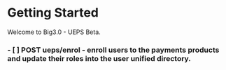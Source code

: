 # Getting Started

Welcome to Big3.0 - UEPS Beta.

### - [ ] POST ueps/enrol - enroll users to the payments products and update their roles into the user unified directory.


 
